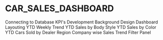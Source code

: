 # CAR_SALES_DASHBOARD

Connecting to Database
 KPI's Development
 Background Design
 Dashboard Layouting
 YTD Weekly Trend
 YTD Sales by Body Style
 YTD Sales by Color
 YTD Cars Sold by Dealer Region
 Company wise Sales Trend
 Filter Panel
